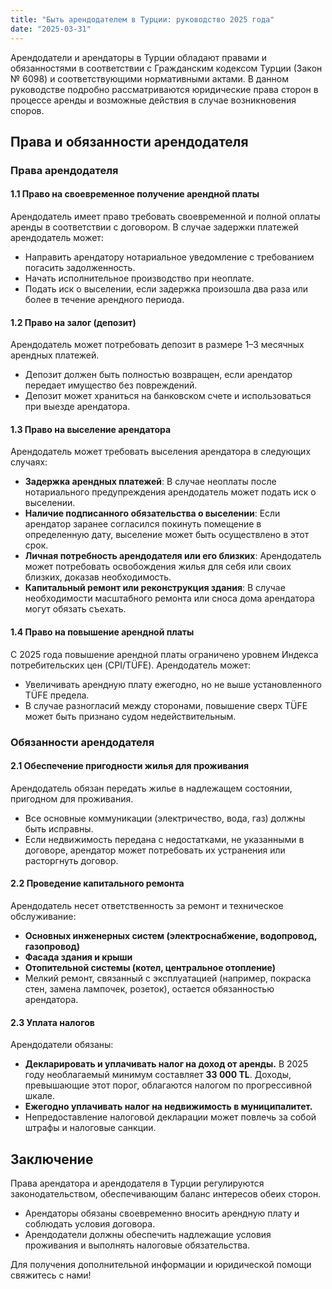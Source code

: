 ```yaml
---
title: "Быть арендодателем в Турции: руководство 2025 года"
date: "2025-03-31"
---
```


Арендодатели и арендаторы в Турции обладают правами и обязанностями в соответствии с Гражданским кодексом Турции (Закон № 6098) и соответствующими нормативными актами. В данном руководстве подробно рассматриваются юридические права сторон в процессе аренды и возможные действия в случае возникновения споров.

## Права и обязанности арендодателя

### Права арендодателя

#### 1.1 Право на своевременное получение арендной платы

Арендодатель имеет право требовать своевременной и полной оплаты аренды в соответствии с договором. В случае задержки платежей арендодатель может:

- Направить арендатору нотариальное уведомление с требованием погасить задолженность.
- Начать исполнительное производство при неоплате.
- Подать иск о выселении, если задержка произошла два раза или более в течение арендного периода.

#### 1.2 Право на залог (депозит)

Арендодатель может потребовать депозит в размере 1–3 месячных арендных платежей.

- Депозит должен быть полностью возвращен, если арендатор передает имущество без повреждений.
- Депозит может храниться на банковском счете и использоваться при выезде арендатора.

#### 1.3 Право на выселение арендатора

Арендодатель может требовать выселения арендатора в следующих случаях:

- **Задержка арендных платежей**: В случае неоплаты после нотариального предупреждения арендодатель может подать иск о выселении.
- **Наличие подписанного обязательства о выселении**: Если арендатор заранее согласился покинуть помещение в определенную дату, выселение может быть осуществлено в этот срок.
- **Личная потребность арендодателя или его близких**: Арендодатель может потребовать освобождения жилья для себя или своих близких, доказав необходимость.
- **Капитальный ремонт или реконструкция здания**: В случае необходимости масштабного ремонта или сноса дома арендатора могут обязать съехать.

#### 1.4 Право на повышение арендной платы

С 2025 года повышение арендной платы ограничено уровнем Индекса потребительских цен (CPI/TÜFE). Арендодатель может:

- Увеличивать арендную плату ежегодно, но не выше установленного TÜFE предела.
- В случае разногласий между сторонами, повышение сверх TÜFE может быть признано судом недействительным.

### Обязанности арендодателя

#### 2.1 Обеспечение пригодности жилья для проживания

Арендодатель обязан передать жилье в надлежащем состоянии, пригодном для проживания.

- Все основные коммуникации (электричество, вода, газ) должны быть исправны.
- Если недвижимость передана с недостатками, не указанными в договоре, арендатор может потребовать их устранения или расторгнуть договор.

#### 2.2 Проведение капитального ремонта

Арендодатель несет ответственность за ремонт и техническое обслуживание:

- **Основных инженерных систем (электроснабжение, водопровод, газопровод)**
- **Фасада здания и крыши**
- **Отопительной системы (котел, центральное отопление)**
- Мелкий ремонт, связанный с эксплуатацией (например, покраска стен, замена лампочек, розеток), остается обязанностью арендатора.

#### 2.3 Уплата налогов

Арендодатели обязаны:

- **Декларировать и уплачивать налог на доход от аренды.** В 2025 году необлагаемый минимум составляет **33 000 TL**. Доходы, превышающие этот порог, облагаются налогом по прогрессивной шкале.
- **Ежегодно уплачивать налог на недвижимость в муниципалитет.**
- Непредоставление налоговой декларации может повлечь за собой штрафы и налоговые санкции.

## Заключение

Права арендатора и арендодателя в Турции регулируются законодательством, обеспечивающим баланс интересов обеих сторон.

- Арендаторы обязаны своевременно вносить арендную плату и соблюдать условия договора.
- Арендодатели должны обеспечить надлежащие условия проживания и выполнять налоговые обязательства.

Для получения дополнительной информации и юридической помощи свяжитесь с нами!

